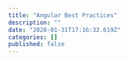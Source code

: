 ```yaml
---
title: "Angular Best Practices"
description: ""
date: "2020-01-31T17:16:32.619Z"
categories: []
published: false
---
```



